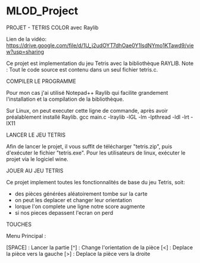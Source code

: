 # MLOD_Project
PROJET - TETRIS COLOR
avec Raylib

Lien de la vidéo: https://drive.google.com/file/d/1U_j2udOYT7dhOae0Y1lsdNYmo1KTawd9/view?usp=sharing

Ce projet est implementation du jeu Tetris avec la bibliothèque RAYLIB. 
Note : Tout le code source est contenu dans un seul fichier tetris.c.

COMPILER LE PROGRAMME

Pour mon cas j'ai utilisé Notepad++ Raylib qui facilite grandement l'installation et la compilation de la bibliothèque.

Sur Linux, on peut executer cette ligne de commande, après avoir préalablement installé Raylib.
gcc main.c -lraylib -lGL -lm -lpthread -ldl -lrt -lX11

LANCER LE JEU TETRIS

Afin de lancer le projet, il vous suffit de télécharger "tetris.zip", puis d'exécuter le fichier "tetris.exe". Pour les utilisateurs de linux, exécuter le projet via le logiciel wine.

JOUER AU JEU TETRIS

Ce projet implement toutes les fonctionnalités de base du jeu Tetris, soit:

- des pièces générées aléatoirement tombe sur la carte
- on peut les deplacer et changer leur orientation
- lorque l'on complete une ligne notre score augmente
- si nos pieces depassent l'ecran on perd

TOUCHES

Menu Principal :

[SPACE] : Lancer la partie
[^] : Change l'orientation de la pièce
[<] : Deplace la pièce vers la gauche
[>] : Deplace la pièce vers la droite
